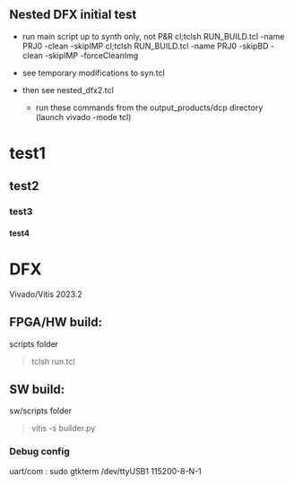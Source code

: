 ## Nested DFX initial test

- run main script up to synth only, not P&R
cl;tclsh RUN_BUILD.tcl -name PRJ0 -clean -skipIMP
cl;tclsh RUN_BUILD.tcl -name PRJ0 -skipBD -clean -skipIMP -forceCleanImg

- see temporary modifications to syn.tcl
- then see nested_dfx2.tcl
  - run these commands from the output_products/dcp directory
   (launch vivado -mode tcl)

# test1
## test2
### test3
#### test4



# DFX
Vivado/Vitis 2023.2

## FPGA/HW build:
scripts folder
> tclsh run.tcl

## SW build:
sw/scripts folder
> vitis -s builder.py 


### Debug config
uart/com : sudo gtkterm
/dev/ttyUSB1 115200-8-N-1

